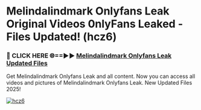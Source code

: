 # Melindalindmark Onlyfans Leak Original Videos 0nlyFans Leaked - Files Updated! (hcz6)

<h3>🔴 CLICK HERE 🌐==►► <a href="https://tinyurl.com/2wckxsce" rel="nofollow">Melindalindmark Onlyfans Leak Updated Files</a></h3>

Get Melindalindmark Onlyfans Leak and all content. Now you can access all videos and pictures of Melindalindmark Onlyfans Leak. New Updated Files 2025!

[![hcz6](https://i.imgur.com/AFduVYN.gif)](https://tinyurl.com/2wckxsce)
